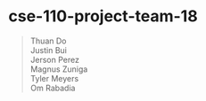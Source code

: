 # cse-110-project-team-18

> Thuan Do  
> Justin Bui  
> Jerson Perez  
> Magnus Zuniga  
> Tyler Meyers    
> Om Rabadia    
